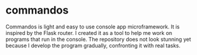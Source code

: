 # commandos
Commandos is light and easy to use console app microframework.
It is inspired by the Flask router. I created it as a tool to help me work on programs that run in the console.
The repository does not look stunning yet because I develop the program gradually, confronting it with real tasks.
